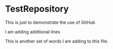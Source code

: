 # TestRepository
This is just to demonstrate the use of GitHub

I am adding additional lines

This is another set of words I am adding to this file.
